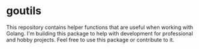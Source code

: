 # goutils
This repository contains helper functions that are useful when working with Golang. I'm building this package to help with development for professional and hobby projects. Feel free to use this package or contribute to it.
